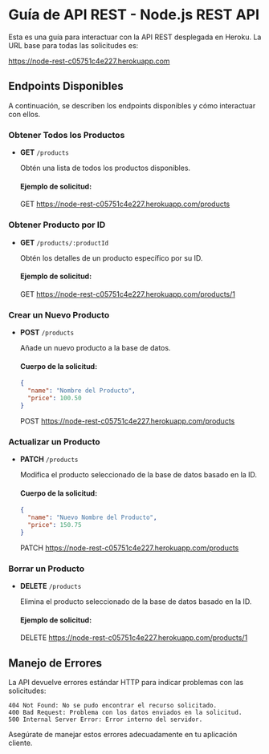 # Guía de API REST - Node.js REST API

Esta es una guía para interactuar con la API REST desplegada en Heroku. La URL base para todas las solicitudes es:

https://node-rest-c05751c4e227.herokuapp.com


## Endpoints Disponibles

A continuación, se describen los endpoints disponibles y cómo interactuar con ellos.

### Obtener Todos los Productos

- **GET** `/products`

  Obtén una lista de todos los productos disponibles.

  #### Ejemplo de solicitud:
    GET https://node-rest-c05751c4e227.herokuapp.com/products


### Obtener Producto por ID

- **GET** `/products/:productId`

    Obtén los detalles de un producto específico por su ID.

    #### Ejemplo de solicitud:
    GET https://node-rest-c05751c4e227.herokuapp.com/products/1
    

### Crear un Nuevo Producto

- **POST** `/products`

    Añade un nuevo producto a la base de datos.

    #### Cuerpo de la solicitud:

    ```json
    {
      "name": "Nombre del Producto",
      "price": 100.50
    }
    ```
    POST https://node-rest-c05751c4e227.herokuapp.com/products

### Actualizar un Producto

- **PATCH** `/products`

    Modifica el producto seleccionado de la base de datos basado en la ID.

    #### Cuerpo de la solicitud:

    ```json
    {
      "name": "Nuevo Nombre del Producto",
      "price": 150.75
    }

    ```
    PATCH  https://node-rest-c05751c4e227.herokuapp.com/products   

### Borrar un Producto

- **DELETE** `/products`

    Elimina el producto seleccionado de la base de datos basado en la ID.

    #### Ejemplo de solicitud:

    DELETE https://node-rest-c05751c4e227.herokuapp.com/products/1
   

## Manejo de Errores

La API devuelve errores estándar HTTP para indicar problemas con las solicitudes:

    404 Not Found: No se pudo encontrar el recurso solicitado.
    400 Bad Request: Problema con los datos enviados en la solicitud.
    500 Internal Server Error: Error interno del servidor.

Asegúrate de manejar estos errores adecuadamente en tu aplicación cliente.